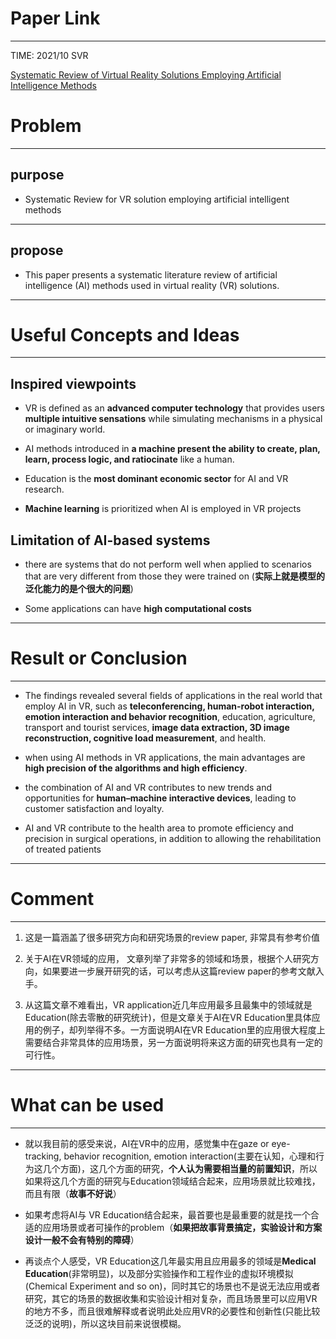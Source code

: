 # Paper Link
---

TIME: 2021/10 SVR

[Systematic Review of Virtual Reality Solutions Employing Artificial Intelligence Methods](https://dl.acm.org/doi/10.1145/3488162.3488209)


# Problem
---

## purpose

- Systematic Review for VR solution employing artificial intelligent methods
---

## propose

- This paper presents a systematic literature review of artificial intelligence (AI) methods used in virtual reality (VR) solutions.
---

# Useful Concepts and Ideas
---

## Inspired viewpoints

- VR is defined as an **advanced computer technology** that provides users **multiple intuitive sensations** while simulating mechanisms in a physical or imaginary world.


- AI methods introduced in **a machine present the ability to create, plan, learn, process logic, and ratiocinate** like a human.

- Education is the **most dominant economic sector** for AI and VR research.

- **Machine learning** is prioritized when AI is employed in VR projects

## Limitation of AI-based systems

- there are systems that do not perform well when applied to scenarios that are very different from those they were trained on (**实际上就是模型的泛化能力的是个很大的问题**)
  
- Some applications can have **high computational costs**
---

# Result or Conclusion
---

- The findings revealed several fields of applications in the real world that employ AI in VR, such as **teleconferencing, human-robot interaction, emotion interaction and behavior recognition**, education, agriculture, transport and tourist services, **image data extraction, 3D image reconstruction, cognitive load measurement**, and health.
  
- when using AI methods in VR applications, the main advantages are **high precision of the algorithms and high efficiency**.

- the combination of AI and VR contributes to new trends and opportunities for **human–machine interactive devices**, leading to customer satisfaction and loyalty.

- AI and VR contribute to the health area to promote efficiency and precision in surgical operations, in addition to allowing the rehabilitation of treated patients
---

# Comment
---

1. 这是一篇涵盖了很多研究方向和研究场景的review paper, 非常具有参考价值
   
2. 关于AI在VR领域的应用， 文章列举了非常多的领域和场景，根据个人研究方向，如果要进一步展开研究的话，可以考虑从这篇review paper的参考文献入手。
   
3. 从这篇文章不难看出，VR application近几年应用最多且最集中的领域就是Education(除去零散的研究统计)，但是文章关于AI在VR Education里具体应用的例子，却列举得不多。一方面说明AI在VR Education里的应用很大程度上需要结合非常具体的应用场景，另一方面说明将来这方面的研究也具有一定的可行性。
---

# What can be used
---

- 就以我目前的感受来说，AI在VR中的应用，感觉集中在gaze or eye-tracking, behavior recognition, emotion interaction(主要在认知，心理和行为这几个方面)，这几个方面的研究，**个人认为需要相当量的前置知识**，所以如果将这几个方面的研究与Education领域结合起来，应用场景就比较难找，而且有限（**故事不好说**）
  
- 如果考虑将AI与 VR Education结合起来，最首要也是最重要的就是找一个合适的应用场景或者可操作的problem（**如果把故事背景搞定，实验设计和方案设计一般不会有特别的障碍**）

- 再谈点个人感受，VR Education这几年最实用且应用最多的领域是**Medical Education**(非常明显)，以及部分实验操作和工程作业的虚拟环境模拟(Chemical Experiment and so on)，同时其它的场景也不是说无法应用或者研究，其它的场景的数据收集和实验设计相对复杂，而且场景里可以应用VR的地方不多，而且很难解释或者说明此处应用VR的必要性和创新性(只能比较泛泛的说明)，所以这块目前来说很模糊。